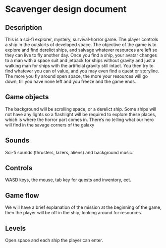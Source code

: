 # Scavenger design document

## Description

This is a sci-fi explorer, mystery, survival-horror game. The player controls a ship in the outskirts of developed space. The objective of the game is to explore and find derelict ships, and salvage whatever resources are left so they can live to fly another day. Once you find a ship, your avatar changes to a man with a space suit and jetpack for ships without gravity and just a walking man for ships with the artificial gravity still intact. You then try to find whatever you can of value, and you may even find a quest or storyline. The more you fly around open space, the more your resources will go down, till you have none left and you freeze and the game ends.

## Game objects

The background will be scrolling space, or a derelict ship. Some ships will not have any lights so a flashlight will be required to explore these places, which is where the horror part comes in. There’s no telling what our hero will find in the savage corners of the galaxy 

## Sounds

Sci-fi sounds (thrusters, lazers, aliens) and background music.

## Controls

WASD keys, the mouse, tab key for quests and inventory, ect.

## Game flow

We will have a brief explanation of the mission at the beginning of the game, then the player will be off in the ship, looking around for resources.

## Levels

Open space and each ship the player can enter.
